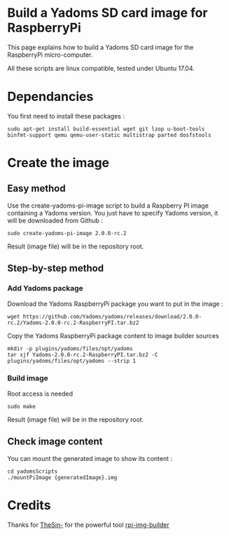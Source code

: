 Build a Yadoms SD card image for RaspberryPi
===============

This page explains how to build a Yadoms SD card image for the RaspberryPi micro-computer.

All these scripts are linux compatible, tested under Ubuntu 17.04.

# Dependancies

You first need to install these packages :

````
sudo apt-get install build-essential wget git lzop u-boot-tools binfmt-support qemu qemu-user-static multistrap parted dosfstools
````

# Create the image

## Easy method

Use the create-yadoms-pi-image script to build a Raspberry PI image containing a Yadoms version. You just have to specify Yadoms version, it will be downloaded from Github :

````
sudo create-yadoms-pi-image 2.0.0-rc.2
````

Result (image file) will be in the repository root.


## Step-by-step method

### Add Yadoms package

Download the Yadoms RaspberryPi package you want to put in the image :

````
wget https://github.com/Yadoms/yadoms/releases/download/2.0.0-rc.2/Yadoms-2.0.0-rc.2-RaspberryPI.tar.bz2
````

Copy the Yadoms RaspberryPi package content to image builder sources

````
mkdir -p plugins/yadoms/files/opt/yadoms
tar xjf Yadoms-2.0.0-rc.2-RaspberryPI.tar.bz2 -C plugins/yadoms/files/opt/yadoms --strip 1
````

### Build image

Root access is needed

````
sudo make
````

Result (image file) will be in the repository root.

## Check image content

You can mount the generated image to show its content :

````
cd yadomsScripts
./mountPiImage {generatedImage}.img
````

# Credits
Thanks for [TheSin-](https://github.com/TheSin-) for the powerful tool [rpi-img-builder](https://github.com/TheSin-/rpi-img-builder)

